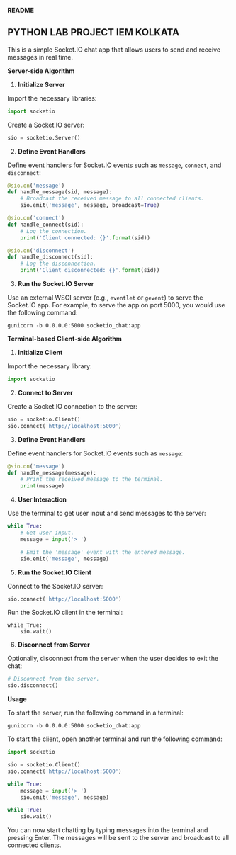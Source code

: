 **README**

## PYTHON LAB PROJECT IEM KOLKATA

This is a simple Socket.IO chat app that allows users to send and receive messages in real time.

**Server-side Algorithm**

1. **Initialize Server**

Import the necessary libraries:

```python
import socketio
```

Create a Socket.IO server:

```python
sio = socketio.Server()
```

2. **Define Event Handlers**

Define event handlers for Socket.IO events such as `message`, `connect`, and `disconnect`:

```python
@sio.on('message')
def handle_message(sid, message):
    # Broadcast the received message to all connected clients.
    sio.emit('message', message, broadcast=True)

@sio.on('connect')
def handle_connect(sid):
    # Log the connection.
    print('Client connected: {}'.format(sid))

@sio.on('disconnect')
def handle_disconnect(sid):
    # Log the disconnection.
    print('Client disconnected: {}'.format(sid))
```

3. **Run the Socket.IO Server**

Use an external WSGI server (e.g., `eventlet` or `gevent`) to serve the Socket.IO app. For example, to serve the app on port 5000, you would use the following command:

```
gunicorn -b 0.0.0.0:5000 socketio_chat:app
```

**Terminal-based Client-side Algorithm**

1. **Initialize Client**

Import the necessary library:

```python
import socketio
```

2. **Connect to Server**

Create a Socket.IO connection to the server:

```python
sio = socketio.Client()
sio.connect('http://localhost:5000')
```

3. **Define Event Handlers**

Define event handlers for Socket.IO events such as `message`:

```python
@sio.on('message')
def handle_message(message):
    # Print the received message to the terminal.
    print(message)
```

4. **User Interaction**

Use the terminal to get user input and send messages to the server:

```python
while True:
    # Get user input.
    message = input('> ')

    # Emit the 'message' event with the entered message.
    sio.emit('message', message)
```

5. **Run the Socket.IO Client**

Connect to the Socket.IO server:

```python
sio.connect('http://localhost:5000')
```

Run the Socket.IO client in the terminal:

```
while True:
    sio.wait()
```

6. **Disconnect from Server**

Optionally, disconnect from the server when the user decides to exit the chat:

```python
# Disconnect from the server.
sio.disconnect()
```

**Usage**

To start the server, run the following command in a terminal:

```
gunicorn -b 0.0.0.0:5000 socketio_chat:app
```

To start the client, open another terminal and run the following command:

```python
import socketio

sio = socketio.Client()
sio.connect('http://localhost:5000')

while True:
    message = input('> ')
    sio.emit('message', message)

while True:
    sio.wait()
```

You can now start chatting by typing messages into the terminal and pressing Enter. The messages will be sent to the server and broadcast to all connected clients.

